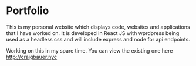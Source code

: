 # Portfolio
This is my personal website which displays code, websites and applications that I have worked on. It is developed in React JS with wprdpress being used as a headless css and will include express and node for api endpoints.

Working on this in my spare time. You can view the existing one here http://craigbauer.nyc
